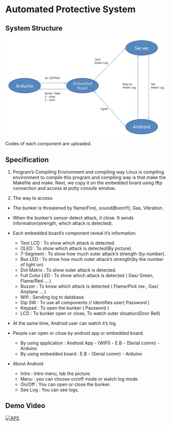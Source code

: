 # Automated Protective System

## System Structure
![system structure](./diagram.jpg)

Codes of each component are uploaded.

## Specification
1. Program’s Compiling Environment and compiling way
Linux is compiling environment to compile this program and compiling way is that make the Makefile and make. Next, we copy it on the embedded board using tftp connection and access at putty console window.


2. The way to access
  - The bunker is threatened by flame(Fire), sound(Boom!!), Gas, Vibration.
  - When the bunker’s sensor detect attack, it close. It sends information(strength, which attack is detected).
  - Each embedded board’s component reveal it’s information.
    - Text LCD : To show which attack is detected.
    - OLED :  To show which attack is detected(By picture).
    - 7-Segment : To show how much outer attack’s strength (by number).
    - Bus LED : To show how much outer attack’s strength(by the  number of light on)
    - Dot Matrix : To show outer attack is detected.
    - Full Color LED : To show which attack is detected ( Gas/ Green, Flame/Red ….)
    - Buzzer : To know which attack is detected ( Flame/Pick me , Gas/ Airplane ….)
    - Wifi : Sending log to database.
    - Dip SW : To use all components // Identifies user( Password )
    - Keypad : To open the bunker ( Password )
    - LCD : To bunker open or close, To watch outer situation(Door Bell)
  - At the same time, Android user can watch it’s log
  - People can open or close by android app or embedded board.
    - By using application : Android App - (WIFI) - E.B - (Serial comm) - Arduino 
    - By using embedded board : E.B - (Serial comm) - Arduino

  - About Android
    - Intro : Intro menu, tab the picture.
    - Menu : you can choose on/off mode or watch log mode.
    - On/Off  : You can open or close the bunker.
    - See Log : You can see logs.

## Demo Video
[![APS](http://img.youtube.com/vi/8xN5GRD-Cpo/0.jpg)](https://youtu.be/8xN5GRD-Cpo)
